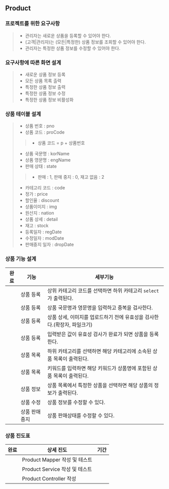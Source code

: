 ## Product

### 프로젝트를 위한 요구사항

> * 관리자는 새로운 상품을 등록할 수 있어야 한다.
> * (고객|관리자)는 (모든|특정한) 상품 정보를 조회할 수 있어야 한다.
> * 관리자는 특정한 상품 정보를 수정할 수 있어야 한다.

### 요구사항에 따른 화면 설계

> * 새로운 상품 정보 등록
> * 모든 상품 목록 출력
> * 특정한 상품 정보 출력
> * 특정한 상품 정보 수정
> * 특정한 상품 정보 비활성화

### 상품 테이블 설계

> * 상품 번호 : pno
> * 상품 코드 : proCode
> > * 상품 코드 = p + 상품번호
>
> * 상품 국문명 : korName
> * 상품 영문명 : engName
> * 판매 상태 : state
> > * 판매 : 1, 판매 중지 : 0, 재고 없음 : 2
>
> * 카테고리 코드 : code
> * 정가 : price
> * 할인율 : discount
> * 상품이미지 : img
> * 원산지 : nation
> * 상품 상세 : detail
> * 재고 : stock
> * 등록일자 : regDate
> * 수정일자 : modDate
> * 판매중지 일자 : dropDate

### 상품 기능 설계

| 완료      | 기능                                         | 세부기능 |
|---------|--------------------------------------------|------|
|| 상품 등록   | 상위 카테고리 코드를 선택하면 하위 카테고리 `select`가 출력된다.   |
|| 상품 등록   | 상품 국문명과 영문명을 입력하고 중복을 검사한다.                |
|| 상품 등록   | 상품 상세, 이미지를 업로드하기 전에 유효성을 검사한다.(확장자, 파일크기) |
|| 상품 등록   | 입력받은 값이 유효성 검사가 완료가 되면 상품을 등록한다.           |
|| 상품 목록   | 하위 카테고리를 선택하면 해당 카테고리에 소속된 상품 목록이 출력된다.    |
|| 상품 목록   | 키워드를 입력하면 해당 키워드가 상품명에 포함된 상품 목록이 출력된다.    |
|| 상품 정보   | 상품 목록에서 특정한 상품을 선택하면 해당 상품의 정보가 출력된다.      |
|| 상품 수정   | 상품 정보를 수정할 수 있다.                           |
|| 상품 판매중지 | 상품 판매상태를 수정할 수 있다.                         |

### 상품 진도표
| 완료                       | 상세 진도 | 기간  |
|--------------------------|-------|-----|
|| Product Mapper 작성 및 테스트  ||
|| Product Service 작성 및 테스트 ||
|| Product Controller 작성    ||